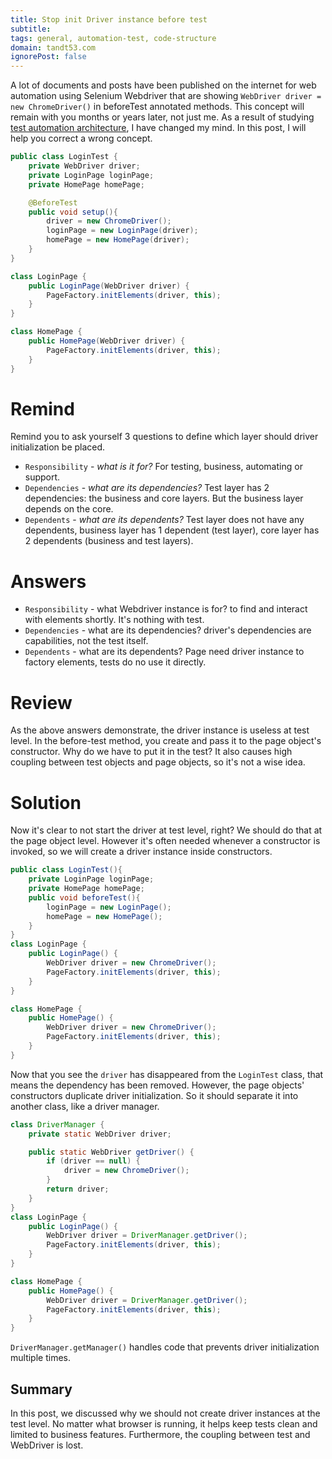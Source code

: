 ```yaml
---
title: Stop init Driver instance before test
subtitle: 
tags: general, automation-test, code-structure
domain: tandt53.com
ignorePost: false
---
```


A lot of documents and posts have been published on the internet for web automation using Selenium Webdriver that are showing `WebDriver driver = new ChromeDriver()` in beforeTest annotated methods. This concept will remain with you months or years later, not just me. As a result of studying [test automation architecture](./test-automation-architecture.md), I have changed my mind. In this post, I will help you correct a wrong concept.

```java
public class LoginTest {
    private WebDriver driver;
    private LoginPage loginPage;
    private HomePage homePage;

    @BeforeTest
    public void setup(){
        driver = new ChromeDriver();
        loginPage = new LoginPage(driver);
        homePage = new HomePage(driver);
    }
}

class LoginPage {
    public LoginPage(WebDriver driver) {
        PageFactory.initElements(driver, this);
    }
}

class HomePage {
    public HomePage(WebDriver driver) {
        PageFactory.initElements(driver, this);
    }
}
```

# Remind 
Remind you to ask yourself 3 questions to define which layer should driver initialization be placed.
- `Responsibility` - *what is it for?* For testing, business, automating or support.
- `Dependencies` - *what are its dependencies?* Test layer has 2 dependencies: the business and core layers. But the business layer depends on the core.
- `Dependents` - *what are its dependents?* Test layer does not have any dependents, business layer has 1 dependent (test layer), core layer has 2 dependents (business and test layers).

# Answers
- `Responsibility` - what Webdriver instance is for? to find and interact with elements shortly. It's nothing with test.
- `Dependencies` - what are its dependencies? driver's dependencies are capabilities, not the test itself.
- `Dependents` - what are its dependents? Page need driver instance to factory elements, tests do no use it directly. 

# Review 
As the above answers demonstrate, the driver instance is useless at test level. In the before-test method, you create and pass it to the page object's constructor. Why do we have to put it in the test? It also causes high coupling between test objects and page objects, so it's not a wise idea.

# Solution

Now it's clear to not start the driver at test level, right? We should do that at the page object level. However it's often needed whenever a constructor is invoked, so we will create a driver instance inside constructors.

```java
public class LoginTest(){
    private LoginPage loginPage;
    private HomePage homePage;
    public void beforeTest(){
        loginPage = new LoginPage();
        homePage = new HomePage();
    }
}
class LoginPage {
    public LoginPage() {
        WebDriver driver = new ChromeDriver();
        PageFactory.initElements(driver, this);
    }
}

class HomePage {
    public HomePage() {
        WebDriver driver = new ChromeDriver();
        PageFactory.initElements(driver, this);
    }
}
```

Now that you see the `driver` has disappeared from the `LoginTest` class, that means the dependency has been removed. However, the page objects' constructors duplicate driver initialization. So it should separate it into another class, like a driver manager.

```java
class DriverManager {
    private static WebDriver driver;

    public static WebDriver getDriver() {
        if (driver == null) {
            driver = new ChromeDriver();
        }
        return driver;
    }
}
class LoginPage {
    public LoginPage() {
        WebDriver driver = DriverManager.getDriver();
        PageFactory.initElements(driver, this);
    }
}

class HomePage {
    public HomePage() {
        WebDriver driver = DriverManager.getDriver();
        PageFactory.initElements(driver, this);
    }
}
```

`DriverManager.getManager()` handles code that prevents driver initialization multiple times. 

## Summary

In this post, we discussed why we should not create driver instances at the test level. No matter what browser is running, it helps keep tests clean and limited to business features. Furthermore, the coupling between test and WebDriver is lost.
